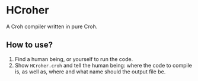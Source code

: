 # HCroher
A Croh compiler written in pure Croh.

## How to use?
1. Find a human being, or yourself to run the code.
2. Show `HCroher.croh` and tell the human being: where the code to compile is, as well as, where and what name should the output file be.